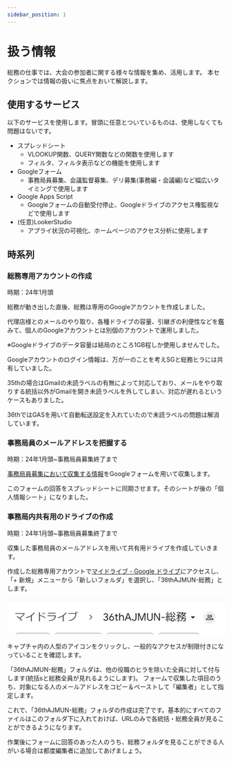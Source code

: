 ```yaml
---
sidebar_position: 1
---
```


# 扱う情報

総務の仕事では、大会の参加者に関する様々な情報を集め、活用します。
本セクションでは情報の扱いに焦点をおいて解説します。

## 使用するサービス

以下のサービスを使用します。冒頭に任意とついているものは、使用しなくても問題はないです。

- スプレッドシート
  - VLOOKUP関数、QUERY関数などの関数を使用します
  - フィルタ、フィルタ表示などの機能を使用します
- Googleフォーム
  - 事務局員募集、会議監督募集、デリ募集(事務編・会議編)など幅広いタイミングで使用します
- Google Apps Script
  - Googleフォームの自動受付停止、Googleドライブのアクセス権監視などで使用します
- (任意)LookerStudio
  - アプライ状況の可視化、ホームページのアクセス分析に使用します

## 時系列

### 総務専用アカウントの作成

時期：24年1月頭

総務が動き出した直後、総務は専用のGoogleアカウントを作成しました。

代理店様とのメールのやり取り、各種ドライブの容量、引継ぎの利便性などを鑑みて、個人のGoogleアカウントとは別個のアカウントで運用しました。

※Googleドライブのデータ容量は結局のところ1GB程しか使用しませんでした。

Googleアカウントのログイン情報は、万が一のことを考えSGと総務ヒラには共有していました。

35thの場合はGmailの未読ラベルの有無によって対応しており、メールをやり取りする統括以外がGmailを開き未読ラベルを外してしまい、対応が遅れるというケースもありました。

36thではGASを用いて自動転送設定を入れていたので未読ラベルの問題は解消しています。

### 事務局員のメールアドレスを把握する

時期：24年1月頭~事務局員募集終了まで

[事務局員募集において収集する情報](/docs/soumu_docs/human-resources#%E4%BA%8B%E5%8B%99%E5%B1%80%E5%93%A1%E5%8B%9F%E9%9B%86%E3%81%8A%E3%81%84%E3%81%A6%E5%8F%8E%E9%9B%86%E3%81%99%E3%82%8B%E6%83%85%E5%A0%B1
)をGoogleフォームを用いて収集します。

このフォームの回答をスプレッドシートに同期させます。そのシートが後の「個人情報シート」になりました。

### 事務局内共有用のドライブの作成

時期：24年1月頭~事務局員募集終了まで

収集した事務局員のメールアドレスを用いて共有用ドライブを作成していきます。

作成した総務専用アカウントで[マイドライブ - Google ドライブ](https://drive.google.com/drive/my-drive)にアクセスし、「+ 新規」メニューから「新しいフォルダ」を選択し、「36thAJMUN-総務」とします。

![画面右上あたりに表示されるメニュー](image.png)

キャプチャ内の人型のアイコンをクリックし、一般的なアクセスが制限付きになっていることを確認します。

「36thAJMUN-総務」フォルダは、他の役職のヒラを除いた全員に対して付与します(統括sと総務全員が見れるようにします)。
フォームで収集した項目のうち、対象になる人のメールアドレスをコピー＆ペーストして「編集者」として指定します。

これで、「36thAJMUN-総務」フォルダの作成は完了です。基本的にすべてのファイルはこのフォルダ下に入れておけば、URLのみで各統括・総務全員が見ることができるようになります。

作業後にフォームに回答のあった人のうち、総務フォルダを見ることができる人がいる場合は都度編集者に追加してあげましょう。










